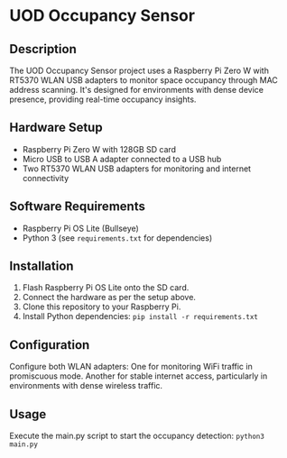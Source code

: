 # UOD Occupancy Sensor

## Description
The UOD Occupancy Sensor project uses a Raspberry Pi Zero W with RT5370 WLAN USB adapters to monitor space occupancy through MAC address scanning. It's designed for environments with dense device presence, providing real-time occupancy insights.

## Hardware Setup
- Raspberry Pi Zero W with 128GB SD card
- Micro USB to USB A adapter connected to a USB hub
- Two RT5370 WLAN USB adapters for monitoring and internet connectivity

## Software Requirements
- Raspberry Pi OS Lite (Bullseye)
- Python 3 (see `requirements.txt` for dependencies)

## Installation
1. Flash Raspberry Pi OS Lite onto the SD card.
2. Connect the hardware as per the setup above.
3. Clone this repository to your Raspberry Pi.
4. Install Python dependencies:
   `pip install -r requirements.txt`

## Configuration
Configure both WLAN adapters:
One for monitoring WiFi traffic in promiscuous mode.
Another for stable internet access, particularly in environments with dense wireless traffic.

## Usage
Execute the main.py script to start the occupancy detection:
`python3 main.py`
